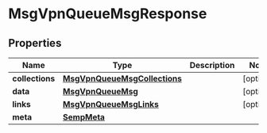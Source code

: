 
# MsgVpnQueueMsgResponse

## Properties
Name | Type | Description | Notes
------------ | ------------- | ------------- | -------------
**collections** | [**MsgVpnQueueMsgCollections**](MsgVpnQueueMsgCollections.md) |  |  [optional]
**data** | [**MsgVpnQueueMsg**](MsgVpnQueueMsg.md) |  |  [optional]
**links** | [**MsgVpnQueueMsgLinks**](MsgVpnQueueMsgLinks.md) |  |  [optional]
**meta** | [**SempMeta**](SempMeta.md) |  | 



